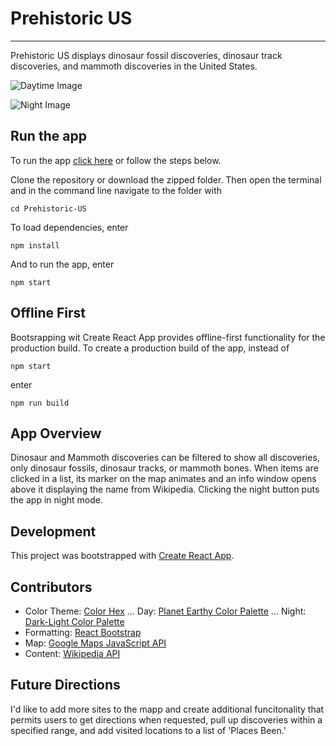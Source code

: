 # Prehistoric US

---

Prehistoric US displays dinosaur fossil discoveries, dinosaur track discoveries, and mammoth discoveries in the United States.

![Daytime Image](https://farm2.staticflickr.com/1875/42850857590_6656d32219_k.jpg)

![Night Image](https://farm2.staticflickr.com/1868/42850858320_4708c16203_k.jpg)

## Run the app

To run the app [click here]() or follow the steps below.

Clone the repository or download the zipped folder. Then open the terminal and in the command line navigate to the folder with

```
cd Prehistoric-US
```

To load dependencies, enter

```
npm install
```

And to run the app, enter

```
npm start
```

## Offline First

Bootsrapping wit Create React App provides offline-first functionality for the production build. To create a production build of the app, instead of

```
npm start
```

enter

```
npm run build
```

## App Overview

Dinosaur and Mammoth discoveries can be filtered to show all discoveries, only dinosaur fossils, dinosaur tracks, or mammoth bones. When items are clicked in a list, its marker on the map animates and an info window opens above it displaying the name from Wikipedia. Clicking the night button puts the app in night mode.

## Development

This project was bootstrapped with [Create React App](https://github.com/facebookincubator/create-react-app).

## Contributors

- Color Theme: [Color Hex](http://www.color-hex.com)
  ... Day: [Planet Earthy Color Palette](http://www.color-hex.com/color-palette/65423)
  ... Night: [Dark-Light Color Palette](https://www.color-hex.com/color-palette/64811)
- Formatting: [React Bootstrap](http://reactstrap.github.io)
- Map: [Google Maps JavaScript API](https://developers.google.com/maps/documentation/javascript/tutorial)
- Content: [Wikipedia API](https://www.mediawiki.org/wiki/API:Main_page)

## Future Directions

I'd like to add more sites to the mapp and create additional funcitonality that permits users to get directions when requested, pull up discoveries within a specified range, and add visited locations to a list of 'Places Been.'
